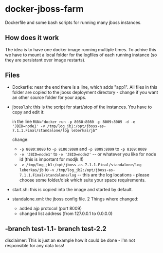 docker-jboss-farm
=================

Dockerfile and some bash scripts for running many jboss instances. 



How does it work
----------------

The idea is to have one docker image running multiple times.
To achive this we have to mount a local folder for the logfiles of each running instance (so they are persistant over image restarts).



Files
-----

* Dockerfle:
  near the end there is a line, which adds "app1". All files in this folder are copied to the jboss deployment directory - change if you want an other source folder for your apps.

* jboss1.sh:
  this is the script for start/stop of the instances. You have to copy and edit it:
  
  in the line
  ``` RUN="docker run -p 8080:8080 -p 8009:8009 -d -e 'JBID=node1' -v /tmp/log_jb1:/opt/jboss-as-7.1.1.Final/standalone/log leberkas/jb" ```

  change: 
  * ```-p 8080:8080``` to ```-p 8180:8080``` and ```-p 8009:8009``` to ```-p 8109:8009```
  * ```-e 'JBID=node1'``` to ```-e 'JBID=node2'```  -- or whatever you like for node id (this is important for modjk !!)
  * ```-v /tmp/log_jb1:/opt/jboss-as-7.1.1.Final/standalone/log leberkas/jb``` to ```-v /tmp/log_jb2:/opt/jboss-as-7.1.1.Final/standalone/log``` -- this are the log locations - please choose some folder/disk which suite your space requirements.

* start.sh:
  this is copied into the image and started by default.

* standalone.xml:
  the jboss config file. 2 Things where changed: 
  * added ajp protocol (port 8009)
  * changed list address (from 127.0.0.1 to 0.0.0.0)








-branch test-1.1-
branch test-2.2
--
disclaimer: This is just an example how it could be done - i'm not responsible for any data loss!

